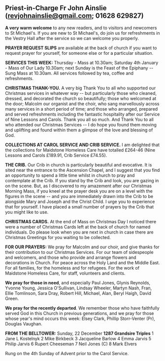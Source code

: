 
## Priest-in-Charge Fr John Ainslie ([revjohnainslie@gmail.com](mailto:revjohnainslie@gmail.com); 01628 629827)

**A very warm welcome** to any new readers, and to visitors and
newcomers to St Michael\'s. If you are new to St Michael\'s, do join us
for refreshments in the Vestry Hall after the service so we can welcome
you properly.

**PRAYER REQUEST SLIPS** are available at the back of church if you want
to request prayer for yourself, for someone else or for a particular
situation.

**SERVICES THIS WEEK:** Thursday - Mass at 10.30am; Saturday 4th
January - Mass of Our Lady 10.30am; next Sunday is the Feast of the
Epiphany -- Sung Mass at 10.30am. All services followed by tea, coffee
and refreshments.

**CHRISTMAS THANK-YOU.** A very big Thank You to all who supported our
Christmas services in whatever way -- but particularly those who
cleaned, dressed, and decorated the church so beautifully; those who
welcomed at the door; Malcolm our organist and the choir, who sang
marvellously across many services in a short period of time; and those
who arranged, prepared and served refreshments including the fantastic
hospitality after our Service of Nine Lessons and Carols. Thank you all
so much. And Thank You to all who attended our Christmas Services -- I
do hope you found them moving and uplifting and found within them a
glimpse of the love and blessing of God.

**COLLECTIONS AT CAROL SERVICE AND CRIB SERVICE.** I am delighted that
the collections for Maidstone Homeless Care have totalled £264-46 (Nine
Lessons and Carols £189.91, Crib Service £74.55).

**THE CRIB.** Our Crib in church is particularly beautiful and
evocative. It is sited near the entrance to the Ascension Chapel, and I
suggest that you find an opportunity to spend a little time whilst in
church to pray and contemplate at the Crib. If you stand by the Crib and
look, you are gazing in on the scene. But, as I discovered to my
amazement after our Christmas Morning Mass, if you kneel at the prayer
desk you are on a level with the figures in the scene -- and you are
immediately drawn into the Crib to be alongside Mary and Joseph and the
Christ Child. I urge you to experience that for yourself. I have placed
a small number of prayers by the Crib that you might like to use.

**CHRISTMAS CARDS.** At the end of Mass on Christmas Day I noticed there
were a number of Christmas Cards left at the back of church for named
individuals. Do please look when you are next in church in case there
are Christmas Greetings for you waiting to be collected.

**FOR OUR PRAYERS:** We pray for Malcolm and our choir, and give thanks
for their contribution to our Christmas Services. For our team of
sidespeople and welcomers, and those who provide and arrange flowers and
decorations in Church. For peace across the Holy Land and the Middle
East. For all families, for the homeless and for refugees. For the work
of Maidstone Homeless Care, for staff, volunteers and clients.

**We pray for those in need**, and especially Paul Jones, Glynis
Reynolds, Yvonne Young, Jessica O'Sullivan, Lindsay Wheeler, Martyn
Nash, Fran, Ellie Tomlinson, Sara Dray, Robert Hill, Michael, Alan,
Beryl Haigh, David Green.

**We pray for the recently departed**. We remember those who have
faithfully served God in this Church in previous generations, and we
pray for those whose year's mind occurs this week: Elsey Clark, Phillip
Storr-Venter (Pr), Douglas Vaughan.

**FROM THE BELLTOWER:** Sunday, 22 December **1287 Grandsire Triples**
1 Jane L Kostelnyk 2 Mike Birkbeck 3 Jacqueline Barlow 4 Emma Jarvis 5
Philip Jarvis 6 Rupert Cheeseman 7 Neil Jones (C) 8 Mark Elvers

Rung on the 4th Sunday of Advent prior to the Carol Service.
